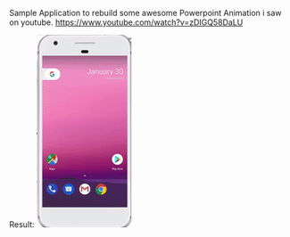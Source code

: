 Sample Application to rebuild some awesome Powerpoint Animation i saw on youtube.
https://www.youtube.com/watch?v=zDIGQ58DaLU


Result:
![wow](https://github.com/FlorianMarsch/android-parallax-intro/blob/master/ezgif-7-428c3fb50382.gif?raw=true "Result")